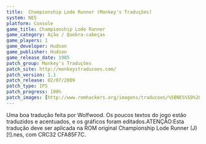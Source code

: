 ```yaml
---
title:  Championship Lode Runner (Monkey's Traduções)
system: NES
platform: Console
game_title: Championship Lode Runner
game_category: Ação / Quebra-cabeças
game_players: 1
game_developer: Hudson
game_publisher: Hudson
game_release_date: 1985
patch_group: Monkey's Traduções
patch_site: http://monkeystraducoes.com/
patch_version: 1.1
patch_release: 02/07/2009
patch_type: IPS
patch_progress: 100%
patch_images: [http://www.romhackers.org/imagens/traducoes/%5BNES%5D%20Championship%20Lode%20Runner%20-%20Monkey's%20Tradu%C3%A7%C3%B5es%20-%201.png,http://www.romhackers.org/imagens/traducoes/%5BNES%5D%20Championship%20Lode%20Runner%20-%20Monkey's%20Tradu%C3%A7%C3%B5es%20-%202.png,http://www.romhackers.org/imagens/traducoes/%5BNES%5D%20Championship%20Lode%20Runner%20-%20Monkey's%20Tradu%C3%A7%C3%B5es%20-%203.png]
---
```

Uma boa tradução feita por Wolfwood. Os poucos textos do jogo estão traduzidos e acentuados, e os gráficos foram editados.ATENÇÃO:Esta tradução deve ser aplicada na ROM original Championship Lode Runner (J) [!].nes, com CRC32 CFA85F7C.